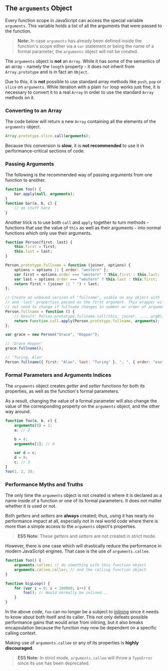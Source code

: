## The `arguments` Object

Every function scope in JavaScript can access the special variable `arguments`.
This variable holds a list of all the arguments that were passed to the function.

> **Note:** In case `arguments` has already been defined inside the function's
> scope either via a `var` statement or being the name of a formal parameter,
> the `arguments` object will not be created.

The `arguments` object is **not** an `Array`. While it has some of the
semantics of an array - namely the `length` property - it does not inherit from
`Array.prototype` and is in fact an `Object`.

Due to this, it is **not** possible to use standard array methods like `push`,
`pop` or `slice` on `arguments`. While iteration with a plain `for` loop works
just fine, it is necessary to convert it to a real `Array` in order to use the
standard `Array` methods on it.

### Converting to an Array

The code below will return a new `Array` containing all the elements of the
`arguments` object.

```js
Array.prototype.slice.call(arguments);
```

Because this conversion is **slow**, it is **not recommended** to use it in
performance-critical sections of code.

### Passing Arguments

The following is the recommended way of passing arguments from one function to
another.

```js
function foo() {
	bar.apply(null, arguments);
}
function bar(a, b, c) {
	// do stuff here
}
```

Another trick is to use both `call` and `apply` together to turn methods - functions that use the
value of `this` as well as their arguments - into normal functions which only use their arguments.

```js
function Person(first, last) {
	this.first = first;
	this.last = last;
}

Person.prototype.fullname = function (joiner, options) {
	options = options || { order: "western" };
	var first = options.order === "western" ? this.first : this.last;
	var last = options.order === "western" ? this.last : this.first;
	return first + (joiner || " ") + last;
};

// Create an unbound version of "fullname", usable on any object with 'first'
// and 'last' properties passed as the first argument. This wrapper will
// not need to change if fullname changes in number or order of arguments.
Person.fullname = function () {
	// Result: Person.prototype.fullname.call(this, joiner, ..., argN);
	return Function.call.apply(Person.prototype.fullname, arguments);
};

var grace = new Person("Grace", "Hopper");

// 'Grace Hopper'
grace.fullname();

// 'Turing, Alan'
Person.fullname({ first: "Alan", last: "Turing" }, ", ", { order: "eastern" });
```

### Formal Parameters and Arguments Indices

The `arguments` object creates _getter_ and _setter_ functions for both its
properties, as well as the function's formal parameters.

As a result, changing the value of a formal parameter will also change the value
of the corresponding property on the `arguments` object, and the other way around.

```js
function foo(a, b, c) {
	arguments[0] = 2;
	a; // 2

	b = 4;
	arguments[1]; // 4

	var d = c;
	d = 9;
	c; // 3
}
foo(1, 2, 3);
```

### Performance Myths and Truths

The only time the `arguments` object is not created is where it is declared as
a name inside of a function or one of its formal parameters. It does not matter
whether it is used or not.

Both _getters_ and _setters_ are **always** created; thus, using it has nearly
no performance impact at all, especially not in real world code where there is
more than a simple access to the `arguments` object's properties.

> **ES5 Note:** These _getters_ and _setters_ are not created in strict mode.

However, there is one case which will drastically reduce the performance in
modern JavaScript engines. That case is the use of `arguments.callee`.

```js
function foo() {
	arguments.callee; // do something with this function object
	arguments.callee.caller; // and the calling function object
}

function bigLoop() {
	for (var i = 0; i < 100000; i++) {
		foo(); // Would normally be inlined...
	}
}
```

In the above code, `foo` can no longer be a subject to [inlining][1] since it
needs to know about both itself and its caller. This not only defeats possible
performance gains that would arise from inlining, but it also breaks encapsulation
because the function may now be dependent on a specific calling context.

Making use of `arguments.callee` or any of its properties is **highly discouraged**.

> **ES5 Note:** In strict mode, `arguments.callee` will throw a `TypeError` since
> its use has been deprecated.

[1]: http://en.wikipedia.org/wiki/Inlining
